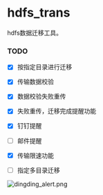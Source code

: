 # hdfs_trans
hdfs数据迁移工具。

### TODO
- [x] 按指定目录进行迁移
- [x] 传输数据校验
- [x] 数据校验失败重传
- [x] 失败重传，迁移完成提醒功能
- [x] 钉钉提醒
- [ ] 邮件提醒
- [x] 传输限速功能
- [ ] 指定多目录迁移


![dingding_alert.png](https://uploads.hyperxu.com/1520997532769.png)

